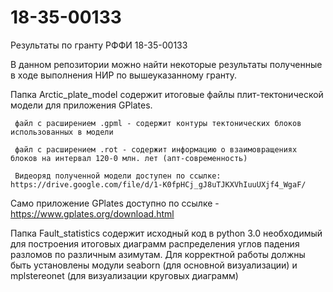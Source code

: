 # 18-35-00133
Результаты по гранту РФФИ 18-35-00133

В данном репозитории можно найти некоторые результаты полученные в ходе выполнения НИР по вышеуказанному гранту.

  Папка Arctic_plate_model содержит итоговые файлы плит-тектонической модели для приложения GPlates.
     
     файл с расширением .gpml - содержит контуры тектонических блоков использованных в модели
      
     файл с расширением .rot - содержит информацию о взаимовращениях блоков на интервал 120-0 млн. лет (апт-современность)
      
     Видеоряд полученной модели доступен по ссылке: https://drive.google.com/file/d/1-K0fpHCj_gJ8uTJKXVhIuuUXjf4_WgaF/
  
  Само приложение GPlates доступно по ссылке - https://www.gplates.org/download.html

  Папка Fault_statistics содержит исходный код в python 3.0 необходимый для построения итоговых диаграмм распределения углов падения    разломов по различным азимутам. Для корректной работы должны быть установлены модули seaborn (для основной визуализации) и mplstereonet (для визуализации круговых диаграмм) 
  

